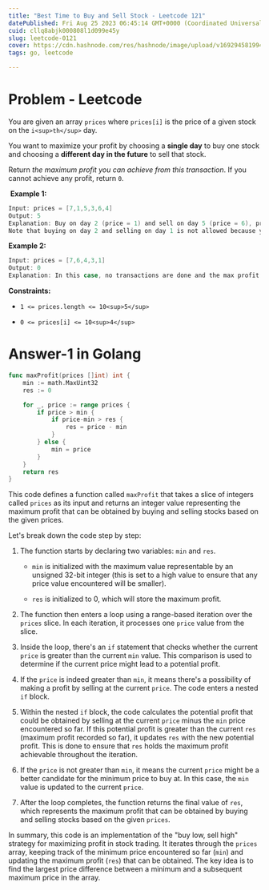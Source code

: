 ```yaml
---
title: "Best Time to Buy and Sell Stock - Leetcode 121"
datePublished: Fri Aug 25 2023 06:45:14 GMT+0000 (Coordinated Universal Time)
cuid: cllq8abjk000808l1d099e45y
slug: leetcode-0121
cover: https://cdn.hashnode.com/res/hashnode/image/upload/v1692945819940/9dc82ca0-5635-403e-aa55-129370c2c1c9.jpeg
tags: go, leetcode

---
```


# Problem - Leetcode

You are given an array `prices` where `prices[i]` is the price of a given stock on the `i<sup>th</sup>` day.

You want to maximize your profit by choosing a **single day** to buy one stock and choosing a **different day in the future** to sell that stock.

Return *the maximum profit you can achieve from this transaction*. If you cannot achieve any profit, return `0`.

 **Example 1:**

```go
Input: prices = [7,1,5,3,6,4]
Output: 5
Explanation: Buy on day 2 (price = 1) and sell on day 5 (price = 6), profit = 6-1 = 5.
Note that buying on day 2 and selling on day 1 is not allowed because you must buy before you sell.
```

**Example 2:**

```go
Input: prices = [7,6,4,3,1]
Output: 0
Explanation: In this case, no transactions are done and the max profit = 0.
```

**Constraints:**

* `1 <= prices.length <= 10<sup>5</sup>`
    
* `0 <= prices[i] <= 10<sup>4</sup>`
    

# Answer-1 in Golang

```go
func maxProfit(prices []int) int {
	min := math.MaxUint32
	res := 0

	for _, price := range prices {
		if price > min {
			if price-min > res {
				res = price - min
			}
		} else {
			min = price
		}
	}
	return res
}
```

This code defines a function called `maxProfit` that takes a slice of integers called `prices` as its input and returns an integer value representing the maximum profit that can be obtained by buying and selling stocks based on the given prices.

Let's break down the code step by step:

1. The function starts by declaring two variables: `min` and `res`.
    
    * `min` is initialized with the maximum value representable by an unsigned 32-bit integer (this is set to a high value to ensure that any price value encountered will be smaller).
        
    * `res` is initialized to 0, which will store the maximum profit.
        
2. The function then enters a loop using a range-based iteration over the `prices` slice. In each iteration, it processes one `price` value from the slice.
    
3. Inside the loop, there's an `if` statement that checks whether the current `price` is greater than the current `min` value. This comparison is used to determine if the current price might lead to a potential profit.
    
4. If the `price` is indeed greater than `min`, it means there's a possibility of making a profit by selling at the current `price`. The code enters a nested `if` block.
    
5. Within the nested `if` block, the code calculates the potential profit that could be obtained by selling at the current `price` minus the `min` price encountered so far. If this potential profit is greater than the current `res` (maximum profit recorded so far), it updates `res` with the new potential profit. This is done to ensure that `res` holds the maximum profit achievable throughout the iteration.
    
6. If the `price` is not greater than `min`, it means the current `price` might be a better candidate for the minimum price to buy at. In this case, the `min` value is updated to the current `price`.
    
7. After the loop completes, the function returns the final value of `res`, which represents the maximum profit that can be obtained by buying and selling stocks based on the given `prices`.
    

In summary, this code is an implementation of the "buy low, sell high" strategy for maximizing profit in stock trading. It iterates through the `prices` array, keeping track of the minimum price encountered so far (`min`) and updating the maximum profit (`res`) that can be obtained. The key idea is to find the largest price difference between a minimum and a subsequent maximum price in the array.